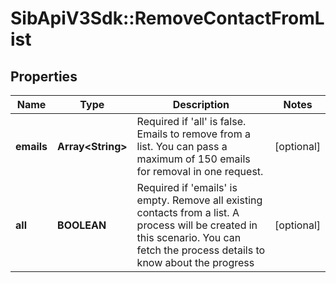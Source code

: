 # SibApiV3Sdk::RemoveContactFromList

## Properties
Name | Type | Description | Notes
------------ | ------------- | ------------- | -------------
**emails** | **Array&lt;String&gt;** | Required if &#39;all&#39; is false. Emails to remove from a list. You can pass a maximum of 150 emails for removal in one request. | [optional] 
**all** | **BOOLEAN** | Required if &#39;emails&#39; is empty. Remove all existing contacts from a list.  A process will be created in this scenario. You can fetch the process details to know about the progress | [optional] 


